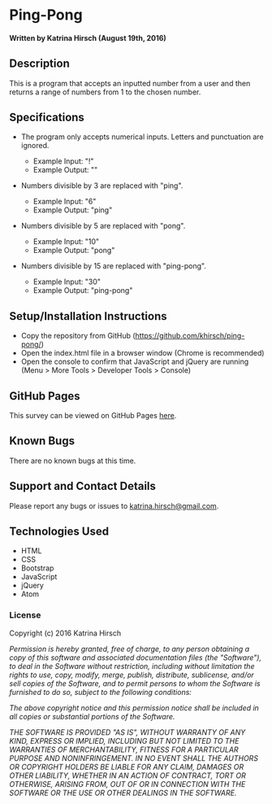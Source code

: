 # Ping-Pong #

#### Written by Katrina Hirsch (August 19th, 2016)

## Description ##

This is a program that accepts an inputted number from a user and then returns a range of numbers from 1 to the chosen number.

## Specifications ##

* The program only accepts numerical inputs. Letters and punctuation are ignored.
  * Example Input: "!"
  * Example Output: ""

* Numbers divisible by 3 are replaced with "ping".
  * Example Input: "6"
  * Example Output: "ping"

* Numbers divisible by 5 are replaced with "pong".
  * Example Input: "10"
  * Example Output: "pong"

* Numbers divisible by 15 are replaced with "ping-pong".
  * Example Input: "30"
  * Example Output: "ping-pong"

## Setup/Installation Instructions ##

* Copy the repository from GitHub (https://github.com/khirsch/ping-pong/)
* Open the index.html file in a browser window (Chrome is recommended)
* Open the console to confirm that JavaScript and jQuery are running (Menu > More Tools > Developer Tools > Console)

## GitHub Pages ##

This survey can be viewed on GitHub Pages [here](https://khirsch.github.io/ping-pong/).

## Known Bugs ##

There are no known bugs at this time.

## Support and Contact Details ##

Please report any bugs or issues to katrina.hirsch@gmail.com.

## Technologies Used ##

* HTML
* CSS
* Bootstrap
* JavaScript
* jQuery
* Atom

### License ###

Copyright (c) 2016 Katrina Hirsch

_Permission is hereby granted, free of charge, to any person obtaining a copy of this software and associated documentation files (the "Software"), to deal in the Software without restriction, including without limitation the rights to use, copy, modify, merge, publish, distribute, sublicense, and/or sell copies of the Software, and to permit persons to whom the Software is furnished to do so, subject to the following conditions:_

_The above copyright notice and this permission notice shall be included in all copies or substantial portions of the Software._

_THE SOFTWARE IS PROVIDED "AS IS", WITHOUT WARRANTY OF ANY KIND, EXPRESS OR IMPLIED, INCLUDING BUT NOT LIMITED TO THE WARRANTIES OF MERCHANTABILITY, FITNESS FOR A PARTICULAR PURPOSE AND NONINFRINGEMENT. IN NO EVENT SHALL THE AUTHORS OR COPYRIGHT HOLDERS BE LIABLE FOR ANY CLAIM, DAMAGES OR OTHER LIABILITY, WHETHER IN AN ACTION OF CONTRACT, TORT OR OTHERWISE, ARISING FROM, OUT OF OR IN CONNECTION WITH THE SOFTWARE OR THE USE OR OTHER DEALINGS IN THE SOFTWARE._
